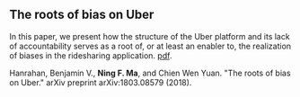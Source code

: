 ## The roots of bias on Uber

In this paper, we present how the structure of the Uber platform and its lack of accountability serves as a root of, or at least an enabler to, the realization of biases in the ridesharing application. [pdf](https://arxiv.org/pdf/1803.08579.pdf). 

Hanrahan, Benjamin V., **Ning F. Ma**, and Chien Wen Yuan. "The roots of bias on Uber." arXiv preprint arXiv:1803.08579 (2018).



